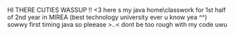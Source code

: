 HI THERE CUTIES WASSUP !! <3 here s my java home\classwork for 1st half of 2nd year in MIREA (best technology university ever u know yea ^^)
sowwy first timing java so pleease >..< dont be too rough with my code uwu 
